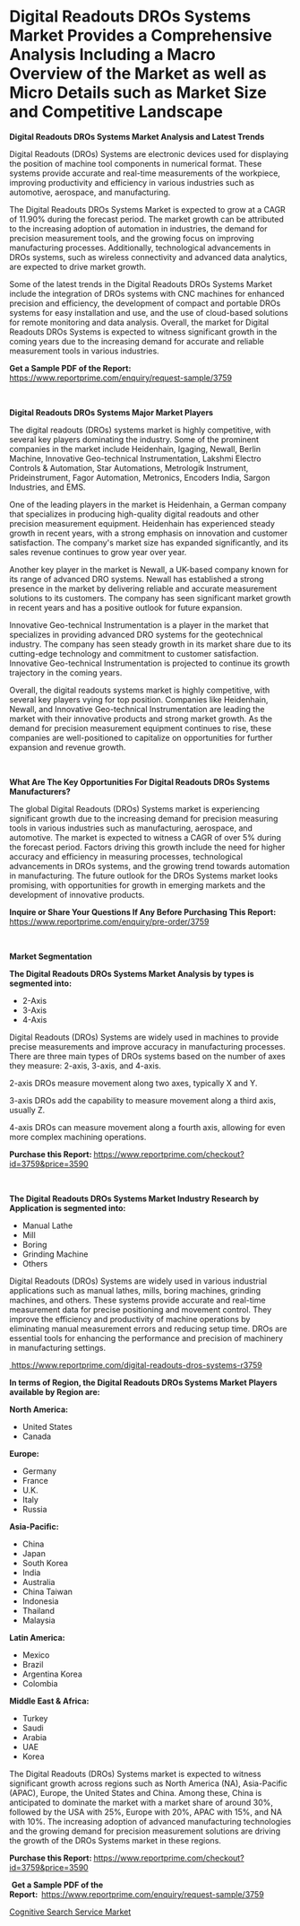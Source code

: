<p><h1>Digital Readouts DROs Systems Market Provides a Comprehensive Analysis Including a Macro Overview of the Market as well as Micro Details such as Market Size and Competitive Landscape</h1></p><p><strong>Digital Readouts DROs Systems Market Analysis and Latest Trends</strong></p>
<p><p>Digital Readouts (DROs) Systems are electronic devices used for displaying the position of machine tool components in numerical format. These systems provide accurate and real-time measurements of the workpiece, improving productivity and efficiency in various industries such as automotive, aerospace, and manufacturing.</p><p>The Digital Readouts DROs Systems Market is expected to grow at a CAGR of 11.90% during the forecast period. The market growth can be attributed to the increasing adoption of automation in industries, the demand for precision measurement tools, and the growing focus on improving manufacturing processes. Additionally, technological advancements in DROs systems, such as wireless connectivity and advanced data analytics, are expected to drive market growth.</p><p>Some of the latest trends in the Digital Readouts DROs Systems Market include the integration of DROs systems with CNC machines for enhanced precision and efficiency, the development of compact and portable DROs systems for easy installation and use, and the use of cloud-based solutions for remote monitoring and data analysis. Overall, the market for Digital Readouts DROs Systems is expected to witness significant growth in the coming years due to the increasing demand for accurate and reliable measurement tools in various industries.</p></p>
<p><strong>Get a Sample PDF of the Report:&nbsp;</strong> <a href="https://www.reportprime.com/enquiry/request-sample/3759">https://www.reportprime.com/enquiry/request-sample/3759</a></p>
<p>&nbsp;</p>
<p><strong>Digital Readouts DROs Systems Major Market Players</strong></p>
<p><p>The digital readouts (DROs) systems market is highly competitive, with several key players dominating the industry. Some of the prominent companies in the market include Heidenhain, Igaging, Newall, Berlin Machine, Innovative Geo-technical Instrumentation, Lakshmi Electro Controls & Automation, Star Automations, Metrologik Instrument, Prideinstrument, Fagor Automation, Metronics, Encoders India, Sargon Industries, and EMS.</p><p>One of the leading players in the market is Heidenhain, a German company that specializes in producing high-quality digital readouts and other precision measurement equipment. Heidenhain has experienced steady growth in recent years, with a strong emphasis on innovation and customer satisfaction. The company's market size has expanded significantly, and its sales revenue continues to grow year over year.</p><p>Another key player in the market is Newall, a UK-based company known for its range of advanced DRO systems. Newall has established a strong presence in the market by delivering reliable and accurate measurement solutions to its customers. The company has seen significant market growth in recent years and has a positive outlook for future expansion.</p><p>Innovative Geo-technical Instrumentation is a player in the market that specializes in providing advanced DRO systems for the geotechnical industry. The company has seen steady growth in its market share due to its cutting-edge technology and commitment to customer satisfaction. Innovative Geo-technical Instrumentation is projected to continue its growth trajectory in the coming years.</p><p>Overall, the digital readouts systems market is highly competitive, with several key players vying for top position. Companies like Heidenhain, Newall, and Innovative Geo-technical Instrumentation are leading the market with their innovative products and strong market growth. As the demand for precision measurement equipment continues to rise, these companies are well-positioned to capitalize on opportunities for further expansion and revenue growth.</p></p>
<p>&nbsp;</p>
<p><strong>What Are The Key Opportunities For Digital Readouts DROs Systems Manufacturers?</strong></p>
<p><p>The global Digital Readouts (DROs) Systems market is experiencing significant growth due to the increasing demand for precision measuring tools in various industries such as manufacturing, aerospace, and automotive. The market is expected to witness a CAGR of over 5% during the forecast period. Factors driving this growth include the need for higher accuracy and efficiency in measuring processes, technological advancements in DROs systems, and the growing trend towards automation in manufacturing. The future outlook for the DROs Systems market looks promising, with opportunities for growth in emerging markets and the development of innovative products.</p></p>
<p><strong>Inquire or Share Your Questions If Any Before Purchasing This Report:</strong> <a href="https://www.reportprime.com/enquiry/pre-order/3759">https://www.reportprime.com/enquiry/pre-order/3759</a></p>
<p>&nbsp;</p>
<p><strong>Market Segmentation</strong></p>
<p><strong>The Digital Readouts DROs Systems Market Analysis by types is segmented into:</strong></p>
<p><ul><li>2-Axis</li><li>3-Axis</li><li>4-Axis</li></ul></p>
<p><p>Digital Readouts (DROs) Systems are widely used in machines to provide precise measurements and improve accuracy in manufacturing processes. There are three main types of DROs systems based on the number of axes they measure: 2-axis, 3-axis, and 4-axis. </p><p>2-axis DROs measure movement along two axes, typically X and Y. </p><p>3-axis DROs add the capability to measure movement along a third axis, usually Z. </p><p>4-axis DROs can measure movement along a fourth axis, allowing for even more complex machining operations.</p></p>
<p><strong>Purchase this Report:&nbsp;</strong><a href="https://www.reportprime.com/checkout?id=3759&price=3590">https://www.reportprime.com/checkout?id=3759&price=3590</a></p>
<p>&nbsp;</p>
<p><strong>The Digital Readouts DROs Systems Market Industry Research by Application is segmented into:</strong></p>
<p><ul><li>Manual Lathe</li><li>Mill</li><li>Boring</li><li>Grinding Machine</li><li>Others</li></ul></p>
<p><p>Digital Readouts (DROs) Systems are widely used in various industrial applications such as manual lathes, mills, boring machines, grinding machines, and others. These systems provide accurate and real-time measurement data for precise positioning and movement control. They improve the efficiency and productivity of machine operations by eliminating manual measurement errors and reducing setup time. DROs are essential tools for enhancing the performance and precision of machinery in manufacturing settings.</p></p>
<p><a href="https://www.reportprime.com/digital-readouts-dros-systems-r3759">&nbsp;https://www.reportprime.com/digital-readouts-dros-systems-r3759</a></p>
<p><strong>In terms of Region, the Digital Readouts DROs Systems Market Players available by Region are:</strong></p>
<p>
    <p> <strong> North America: </strong>
        <ul>
            <li>United States</li>
            <li>Canada</li>
        </ul>
        </p> 
    <p> <strong> Europe: </strong>
        <ul>
            <li>Germany</li>
            <li>France</li>
            <li>U.K.</li>
            <li>Italy</li>
            <li>Russia</li>
        </ul>
        </p> 
    <p> <strong> Asia-Pacific: </strong>
        <ul>
            <li>China</li>
            <li>Japan</li>
            <li>South Korea</li>
            <li>India</li>
            <li>Australia</li>
            <li>China Taiwan</li>
            <li>Indonesia</li>
            <li>Thailand</li>
            <li>Malaysia</li>
        </ul>
        </p> 
    <p> <strong> Latin America: </strong>
        <ul>
            <li>Mexico</li>
            <li>Brazil</li>
            <li>Argentina Korea</li>
            <li>Colombia</li>
        </ul>
        </p> 
    <p> <strong> Middle East & Africa: </strong>
        <ul>
            <li>Turkey</li>
            <li>Saudi</li>
            <li>Arabia</li>
            <li>UAE</li>
            <li>Korea</li>
        </ul>
    </p>
    </p>
<p><p>The Digital Readouts (DROs) Systems market is expected to witness significant growth across regions such as North America (NA), Asia-Pacific (APAC), Europe, the United States and China. Among these, China is anticipated to dominate the market with a market share of around 30%, followed by the USA with 25%, Europe with 20%, APAC with 15%, and NA with 10%. The increasing adoption of advanced manufacturing technologies and the growing demand for precision measurement solutions are driving the growth of the DROs Systems market in these regions.</p></p>
<p><strong>Purchase this Report: </strong><a href="https://www.reportprime.com/checkout?id=3759&price=3590">https://www.reportprime.com/checkout?id=3759&price=3590</a></p>
<p>&nbsp;<strong>Get a Sample PDF of the Report:&nbsp;&nbsp;</strong><a href="https://www.reportprime.com/enquiry/request-sample/3759">https://www.reportprime.com/enquiry/request-sample/3759</a></p>
<p><strong></strong></p>
<p><p><a href="https://view.publitas.com/reportprime-1/analyzing-cognitive-search-service-market-global-industry-perspective-and-forecast-2024-to-2031/">Cognitive Search Service Market</a></p></p>